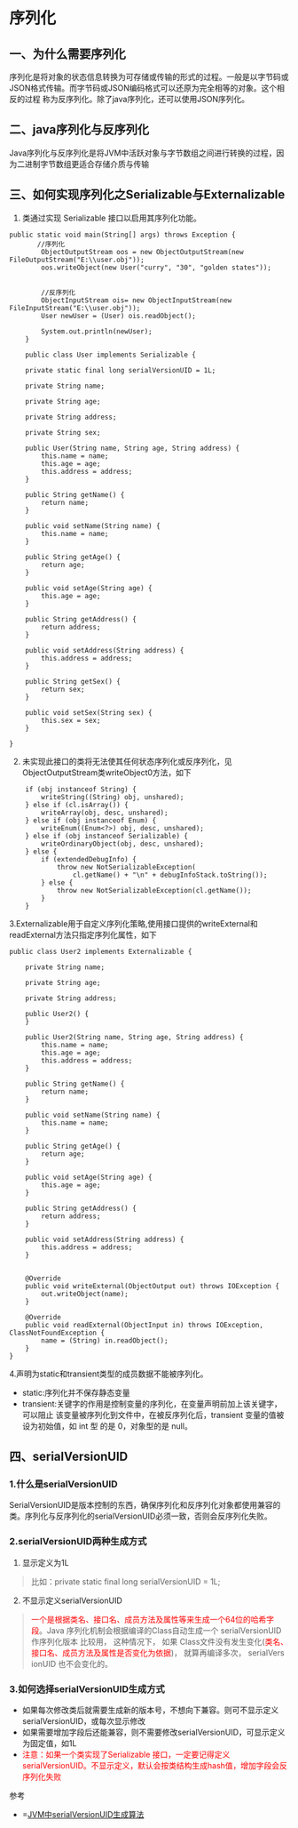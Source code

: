 # 序列化

## 一、为什么需要序列化
序列化是将对象的状态信息转换为可存储或传输的形式的过程。一般是以字节码或
JSON格式传输。而字节码或JSON编码格式可以还原为完全相等的对象。这个相反的过程
称为反序列化。除了java序列化，还可以使用JSON序列化。


## 二、java序列化与反序列化
Java序列化与反序列化是将JVM中活跃对象与字节数组之间进行转换的过程，因为二进制字节数组更适合存储介质与传输

 

## 三、如何实现序列化之Serializable与Externalizable
1. 类通过实现 Serializable 接口以启用其序列化功能。
```
public static void main(String[] args) throws Exception {
       //序列化
        ObjectOutputStream oos = new ObjectOutputStream(new FileOutputStream("E:\\user.obj"));
        oos.writeObject(new User("curry", "30", "golden states"));


        //反序列化
        ObjectInputStream ois= new ObjectInputStream(new FileInputStream("E:\\user.obj"));
        User newUser = (User) ois.readObject();

        System.out.println(newUser);
    }

    public class User implements Serializable {

    private static final long serialVersionUID = 1L;

    private String name;

    private String age;

    private String address;

    private String sex;

    public User(String name, String age, String address) {
        this.name = name;
        this.age = age;
        this.address = address;
    }

    public String getName() {
        return name;
    }

    public void setName(String name) {
        this.name = name;
    }

    public String getAge() {
        return age;
    }

    public void setAge(String age) {
        this.age = age;
    }

    public String getAddress() {
        return address;
    }

    public void setAddress(String address) {
        this.address = address;
    }

    public String getSex() {
        return sex;
    }

    public void setSex(String sex) {
        this.sex = sex;
    }

}

```
2. 未实现此接口的类将无法使其任何状态序列化或反序列化，见ObjectOutputStream类writeObject0方法，如下
```   
    if (obj instanceof String) {
        writeString((String) obj, unshared);
    } else if (cl.isArray()) {
        writeArray(obj, desc, unshared);
    } else if (obj instanceof Enum) {
        writeEnum((Enum<?>) obj, desc, unshared);
    } else if (obj instanceof Serializable) {
        writeOrdinaryObject(obj, desc, unshared);
    } else {
        if (extendedDebugInfo) {
            throw new NotSerializableException(
                cl.getName() + "\n" + debugInfoStack.toString());
        } else {
            throw new NotSerializableException(cl.getName());
        }
    }
```
3.Externalizable用于自定义序列化策略,使用接口提供的writeExternal和readExternal方法只指定序列化属性，如下
```
public class User2 implements Externalizable {

    private String name;

    private String age;

    private String address;

    public User2() {
    }

    public User2(String name, String age, String address) {
        this.name = name;
        this.age = age;
        this.address = address;
    }

    public String getName() {
        return name;
    }

    public void setName(String name) {
        this.name = name;
    }

    public String getAge() {
        return age;
    }

    public void setAge(String age) {
        this.age = age;
    }

    public String getAddress() {
        return address;
    }

    public void setAddress(String address) {
        this.address = address;
    }


    @Override
    public void writeExternal(ObjectOutput out) throws IOException {
        out.writeObject(name);
    }

    @Override
    public void readExternal(ObjectInput in) throws IOException, ClassNotFoundException {
        name = (String) in.readObject();
    }
}
```
4.声明为static和transient类型的成员数据不能被序列化。
* static:序列化并不保存静态变量
* transient:关键字的作用是控制变量的序列化，在变量声明前加上该关键字，可以阻止
该变量被序列化到文件中，在被反序列化后，transient 变量的值被设为初始值，如 int 型
的是 0，对象型的是 null。

## 四、serialVersionUID
### 1.什么是serialVersionUID
SerialVersionUID是版本控制的东西，确保序列化和反序列化对象都使用兼容的类。序列化与反序列化的serialVersionUID必须一致，否则会反序列化失败。

### 2.serialVersionUID两种生成方式
1. 显示定义为1L
>比如：private static final long serialVersionUID = 1L;
2. 不显示定义serialVersionUID
><font color=red>一个是根据类名、接口名、成员方法及属性等来生成一个64位的哈希字段</font>。Java 序列化机制会根据编译的Class⾃动⽣成⼀个 serialVersionUID 作序列化版本
⽐较⽤， 这种情况下， 如果 Class⽂件没有发⽣变化(<font color=red>类名、接口名、成员方法及属性是否变化为依据</font>)， 就算再编译多次， serialVers
ionUID 也不会变化的。 

### 3.如何选择serialVersionUID生成方式
* 如果每次修改类后就需要生成新的版本号，不想向下兼容。则可不显示定义serialVersionUID，或每次显示修改
* 如果需要增加字段后还能兼容，则不需要修改serialVersionUID，可显示定义为固定值，如1L
* <font color=red>注意：如果一个类实现了Serializable 接口，一定要记得定义serialVersionUID。不显示定义，默认会按类结构生成hash值，增加字段会反序列化失败</font>

 
参考

* =[JVM中serialVersionUID生成算法](https://docs.oracle.com/javase/6/docs/platform/serialization/spec/class.html#4100)

